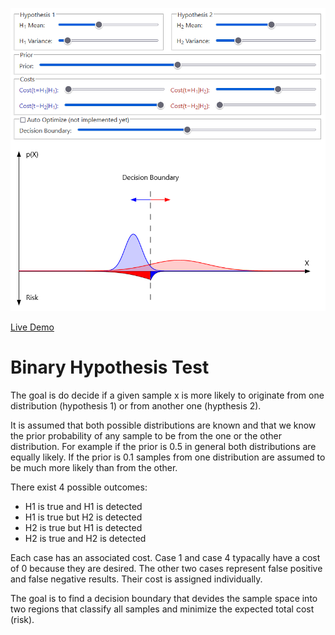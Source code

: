 ![Screenshot of the app](preview.png)

[Live Demo](https://static.laszlokorte.de/hypothesis/)

# Binary Hypothesis Test

The goal is do decide if a given sample x is more likely to originate from one distribution (hypothesis 1) or from another one (hypthesis 2).

It is assumed that both possible distributions are known and that we know the prior probability of any sample to be from the one or the other distribution. For example if the prior is 0.5 in general both distributions are equally likely. If the prior is 0.1 samples from one distribution are assumed to be much more likely than from the other.

There exist 4 possible outcomes:

* H1 is true and H1 is detected
* H1 is true but H2 is detected
* H2 is true but H1 is detected
* H2 is true and H2 is detected

Each case has an associated cost. Case 1 and case 4 typacally have a cost of 0 because they are desired. The other two cases represent false positive and false negative results. Their cost is assigned individually.

The goal is to find a decision boundary that devides the sample space into two regions that classify all samples and minimize the expected total cost (risk).